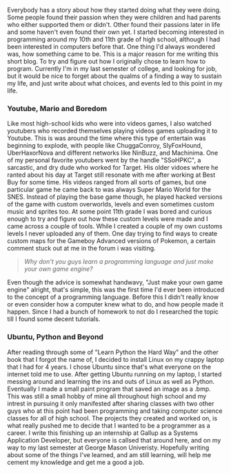 Everybody has a story about how they started doing what they were doing. Some people found their passion when they
were children and had parents who either supported them or didn't. Other found their passions later in life
and some haven't even found their own yet. I started becoming interested in programming around my 10th and 11th grade
of high school, although I had been interested in computers before that. One thing I'd always wondered was, how
something came to be. This is a major reason for me writing this short blog. To try and figure out how I originally chose
to learn how to program. Currently I'm in my last semester of college, and looking for job, but it would be nice to
forget about the qualms of a finding a way to sustain my life, and just write about what choices, and events led to this
point in my life.

### Youtube, Mario and Boredom
Like most high-school kids who were into videos games, I also watched youtubers who recorded themselves playing videos games
uploading it to Youtube. This is was around the time where this type of entertain was beginning to explode, with people like
ChuggaConroy, SlyFoxHound, UberHaxorNova and different networks like NinBuzz, and Machinima. One of my personal favorite
youtubers went by the handle "SSoHPKC", a sarcastic, and dry dude who worked for Target. His older vidoes where he ranted
about his day at Target still resonate with me after working at Best Buy for some time. His videos ranged from all sorts of
games, but one particular game he came back to was always Super Mario World for the SNES. Instead of playing the base game
though, he played hacked versions of the game with custom overworlds, levels and even sometimes custom music and sprites too.
At some point 11th grade I was bored and curious enough to try and figure out how these custom levels were made and I came
across a couple of tools. While I created a couple of my own customs levels I never uploaded any of them. One day trying to
find ways to create custom maps for the Gameboy Advanced versions of Pokemon, a certain comment stuck out at me in the
forum i was visiting.

> *Why don't you guys learn a programming language and just make your own game engine?*

Even though the advice is somewhat handwavy, "Just make your own game engine" alright, that's simple, this was
the first time I'd ever been introduced to the concept of a programming language. Before this I didn't really know or
even consider how a computer knew what to do, and how people made it happen. Since I had a bunch of homework to not do
I researched the topic till I found some decent tutorials.

### Ubuntu, Python and Beyond
After reading through some of "Learn Python the Hard Way" and the other book that I forgot the name of,
I decided to install Linux on my crappy laptop that I had for 4 years. I chose Ubuntu since that's what everyone
on the internet told me to use. After getting Ubuntu running on my laptop, I started messing around and learning
the ins and outs of Linux as well as Python. Eventually I made a small paint program that saved an image as a .bmp.
This was still a small hobby of mine all throughout high school and my intrest in pursuing it only manifested after
sharing classes with two other guys who at this point had been programming and taking computer science classes for
all of high school. The projects they created and worked on, is what really pushed me to decide that I wanted to
be a programmer as a career. I write this finishing up an internship at Gallup as a Systems Application Developer, but everyone
is callsed that around here, and on my way to my last semester at George Mason Univeristy. Hopefully writing about some
of the things I've learned, and am still learning, will help me cement my knowledge and get me a good a job.

